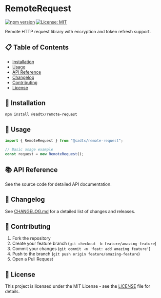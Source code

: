 # RemoteRequest

[![npm version](https://img.shields.io/npm/v/@sadtx/remote-request.svg)](https://www.npmjs.com/package/@sadtx/remote-request)
[![License: MIT](https://img.shields.io/badge/License-MIT-yellow.svg)](https://opensource.org/licenses/MIT)

Remote HTTP request library with encryption and token refresh support.

## 📋 Table of Contents

- [Installation](#installation)
- [Usage](#usage)
- [API Reference](#api-reference)
- [Changelog](#changelog)
- [Contributing](#contributing)
- [License](#license)

## 🚀 Installation

```bash
npm install @sadtx/remote-request
```

## 📖 Usage

```typescript
import { RemoteRequest } from "@sadtx/remote-request";

// Basic usage example
const request = new RemoteRequest();
```

## 📚 API Reference

See the source code for detailed API documentation.

## 📝 Changelog

See [CHANGELOG.md](CHANGELOG.md) for a detailed list of changes and releases.

## 🤝 Contributing

1. Fork the repository
2. Create your feature branch (`git checkout -b feature/amazing-feature`)
3. Commit your changes (`git commit -m 'feat: add amazing feature'`)
4. Push to the branch (`git push origin feature/amazing-feature`)
5. Open a Pull Request

## 📄 License

This project is licensed under the MIT License - see the [LICENSE](LICENSE) file for details.
